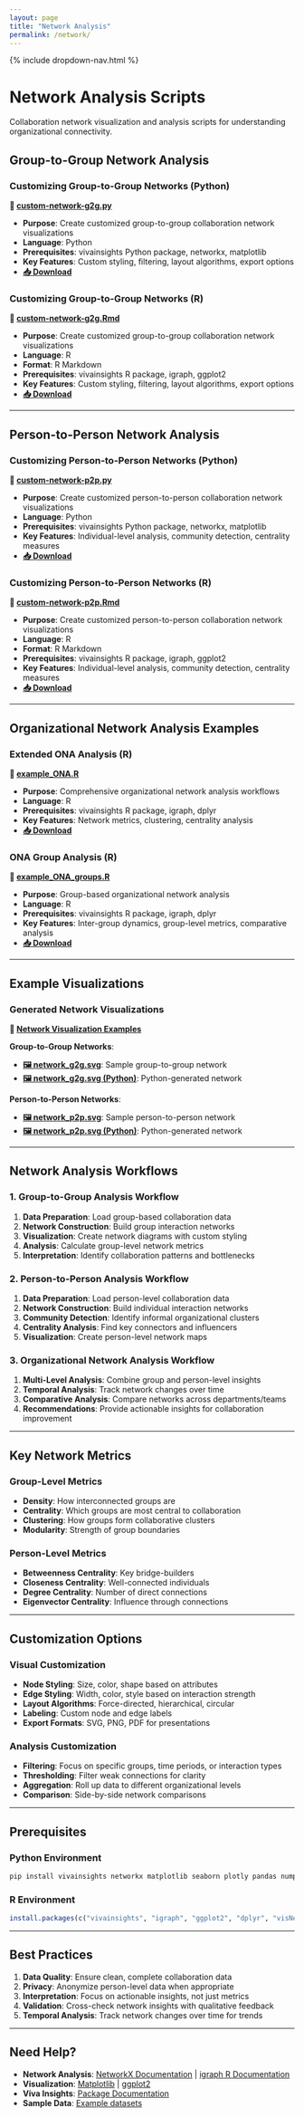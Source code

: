 ```yaml
---
layout: page
title: "Network Analysis"
permalink: /network/
---
```


{% include dropdown-nav.html %}

# Network Analysis Scripts

Collaboration network visualization and analysis scripts for understanding organizational connectivity.

## Group-to-Group Network Analysis

### Customizing Group-to-Group Networks (Python)
**📄 [custom-network-g2g.py](https://github.com/microsoft/viva-insights-sample-code/blob/main/examples/utility-python/custom-network-g2g.py)**
- **Purpose**: Create customized group-to-group collaboration network visualizations
- **Language**: Python
- **Prerequisites**: vivainsights Python package, networkx, matplotlib
- **Key Features**: Custom styling, filtering, layout algorithms, export options
- **[📥 Download](https://raw.githubusercontent.com/microsoft/viva-insights-sample-code/main/examples/utility-python/custom-network-g2g.py)**

### Customizing Group-to-Group Networks (R)
**📄 [custom-network-g2g.Rmd](https://github.com/microsoft/viva-insights-sample-code/blob/main/examples/utility-r/custom-network-g2g.Rmd)**
- **Purpose**: Create customized group-to-group collaboration network visualizations
- **Language**: R
- **Format**: R Markdown
- **Prerequisites**: vivainsights R package, igraph, ggplot2
- **Key Features**: Custom styling, filtering, layout algorithms, export options
- **[📥 Download](https://raw.githubusercontent.com/microsoft/viva-insights-sample-code/main/examples/utility-r/custom-network-g2g.Rmd)**

---

## Person-to-Person Network Analysis

### Customizing Person-to-Person Networks (Python)
**📄 [custom-network-p2p.py](https://github.com/microsoft/viva-insights-sample-code/blob/main/examples/utility-python/custom-network-p2p.py)**
- **Purpose**: Create customized person-to-person collaboration network visualizations
- **Language**: Python
- **Prerequisites**: vivainsights Python package, networkx, matplotlib
- **Key Features**: Individual-level analysis, community detection, centrality measures
- **[📥 Download](https://raw.githubusercontent.com/microsoft/viva-insights-sample-code/main/examples/utility-python/custom-network-p2p.py)**

### Customizing Person-to-Person Networks (R)
**📄 [custom-network-p2p.Rmd](https://github.com/microsoft/viva-insights-sample-code/blob/main/examples/utility-r/custom-network-p2p.Rmd)**
- **Purpose**: Create customized person-to-person collaboration network visualizations
- **Language**: R
- **Format**: R Markdown
- **Prerequisites**: vivainsights R package, igraph, ggplot2
- **Key Features**: Individual-level analysis, community detection, centrality measures
- **[📥 Download](https://raw.githubusercontent.com/microsoft/viva-insights-sample-code/main/examples/utility-r/custom-network-p2p.Rmd)**

---

## Organizational Network Analysis Examples

### Extended ONA Analysis (R)
**📄 [example_ONA.R](https://github.com/microsoft/viva-insights-sample-code/blob/main/examples/extending-vivainsights-with-R/example_ONA.R)**
- **Purpose**: Comprehensive organizational network analysis workflows
- **Language**: R
- **Prerequisites**: vivainsights R package, igraph, dplyr
- **Key Features**: Network metrics, clustering, centrality analysis
- **[📥 Download](https://raw.githubusercontent.com/microsoft/viva-insights-sample-code/main/examples/extending-vivainsights-with-R/example_ONA.R)**

### ONA Group Analysis (R)
**📄 [example_ONA_groups.R](https://github.com/microsoft/viva-insights-sample-code/blob/main/examples/extending-vivainsights-with-R/example_ONA_groups.R)**
- **Purpose**: Group-based organizational network analysis
- **Language**: R
- **Prerequisites**: vivainsights R package, igraph, dplyr
- **Key Features**: Inter-group dynamics, group-level metrics, comparative analysis
- **[📥 Download](https://raw.githubusercontent.com/microsoft/viva-insights-sample-code/main/examples/extending-vivainsights-with-R/example_ONA_groups.R)**

---

## Example Visualizations

### Generated Network Visualizations
**📁 [Network Visualization Examples](https://github.com/microsoft/viva-insights-sample-code/tree/main/examples/utility-r/example-visuals)**

**Group-to-Group Networks**:
- **[🖼️ network_g2g.svg](https://raw.githubusercontent.com/microsoft/viva-insights-sample-code/main/examples/utility-r/example-visuals/network_g2g.svg)**: Sample group-to-group network
- **[🖼️ network_g2g.svg (Python)](https://raw.githubusercontent.com/microsoft/viva-insights-sample-code/main/examples/utility-python/example-visuals/network_g2g.svg)**: Python-generated network

**Person-to-Person Networks**:
- **[🖼️ network_p2p.svg](https://raw.githubusercontent.com/microsoft/viva-insights-sample-code/main/examples/utility-r/example-visuals/network_p2p.svg)**: Sample person-to-person network
- **[🖼️ network_p2p.svg (Python)](https://raw.githubusercontent.com/microsoft/viva-insights-sample-code/main/examples/utility-python/example-visuals/network_p2p.svg)**: Python-generated network

---

## Network Analysis Workflows

### 1. Group-to-Group Analysis Workflow
1. **Data Preparation**: Load group-based collaboration data
2. **Network Construction**: Build group interaction networks
3. **Visualization**: Create network diagrams with custom styling
4. **Analysis**: Calculate group-level network metrics
5. **Interpretation**: Identify collaboration patterns and bottlenecks

### 2. Person-to-Person Analysis Workflow
1. **Data Preparation**: Load person-level collaboration data
2. **Network Construction**: Build individual interaction networks
3. **Community Detection**: Identify informal organizational clusters
4. **Centrality Analysis**: Find key connectors and influencers
5. **Visualization**: Create person-level network maps

### 3. Organizational Network Analysis Workflow
1. **Multi-Level Analysis**: Combine group and person-level insights
2. **Temporal Analysis**: Track network changes over time
3. **Comparative Analysis**: Compare networks across departments/teams
4. **Recommendations**: Provide actionable insights for collaboration improvement

---

## Key Network Metrics

### Group-Level Metrics
- **Density**: How interconnected groups are
- **Centrality**: Which groups are most central to collaboration
- **Clustering**: How groups form collaborative clusters
- **Modularity**: Strength of group boundaries

### Person-Level Metrics
- **Betweenness Centrality**: Key bridge-builders
- **Closeness Centrality**: Well-connected individuals
- **Degree Centrality**: Number of direct connections
- **Eigenvector Centrality**: Influence through connections

---

## Customization Options

### Visual Customization
- **Node Styling**: Size, color, shape based on attributes
- **Edge Styling**: Width, color, style based on interaction strength
- **Layout Algorithms**: Force-directed, hierarchical, circular
- **Labeling**: Custom node and edge labels
- **Export Formats**: SVG, PNG, PDF for presentations

### Analysis Customization
- **Filtering**: Focus on specific groups, time periods, or interaction types
- **Thresholding**: Filter weak connections for clarity
- **Aggregation**: Roll up data to different organizational levels
- **Comparison**: Side-by-side network comparisons

---

## Prerequisites

### Python Environment
```bash
pip install vivainsights networkx matplotlib seaborn plotly pandas numpy
```

### R Environment
```r
install.packages(c("vivainsights", "igraph", "ggplot2", "dplyr", "visNetwork"))
```

---

## Best Practices

1. **Data Quality**: Ensure clean, complete collaboration data
2. **Privacy**: Anonymize person-level data when appropriate
3. **Interpretation**: Focus on actionable insights, not just metrics
4. **Validation**: Cross-check network insights with qualitative feedback
5. **Temporal Analysis**: Track network changes over time for trends

---

## Need Help?

- **Network Analysis**: [NetworkX Documentation](https://networkx.org/documentation/stable/) | [igraph R Documentation](https://igraph.org/r/)
- **Visualization**: [Matplotlib](https://matplotlib.org/) | [ggplot2](https://ggplot2.tidyverse.org/)
- **Viva Insights**: [Package Documentation](https://microsoft.github.io/vivainsights/)
- **Sample Data**: [Example datasets](https://github.com/microsoft/viva-insights-sample-code/tree/main/examples/example-data)

